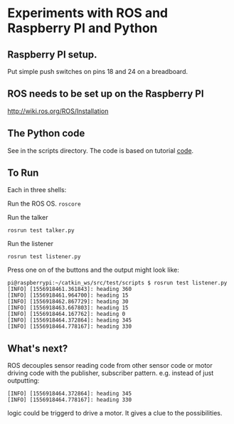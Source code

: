# Experiments with ROS and Raspberry PI and Python

## Raspberry PI setup.

Put simple push switches on pins 18 and 24 on a breadboard.

## ROS needs to be set up on the Raspberry PI

http://wiki.ros.org/ROS/Installation

## The Python code

See in the scripts directory. The code is based on tutorial [code](http://wiki.ros.org/ROS/Tutorials/WritingPublisherSubscriber%28python%29).

## To Run

Each in three shells:

Run the ROS OS.
`roscore`

Run the talker

`rosrun test talker.py`

Run the listener

`rosrun test listener.py`

Press one on of the buttons and the output might look like:

```
pi@raspberrypi:~/catkin_ws/src/test/scripts $ rosrun test listener.py 
[INFO] [1556918461.361843]: heading 360
[INFO] [1556918461.964700]: heading 15
[INFO] [1556918462.867729]: heading 30
[INFO] [1556918463.667803]: heading 15
[INFO] [1556918464.167762]: heading 0
[INFO] [1556918464.372864]: heading 345
[INFO] [1556918464.778167]: heading 330
```

## What's next?

ROS decouples sensor reading code from other sensor code or motor driving code with the publisher, subscriber pattern. e.g. instead of just outputting:

```
[INFO] [1556918464.372864]: heading 345
[INFO] [1556918464.778167]: heading 330
```

logic could be triggerd to drive a motor. It gives a clue to the possibilities.
